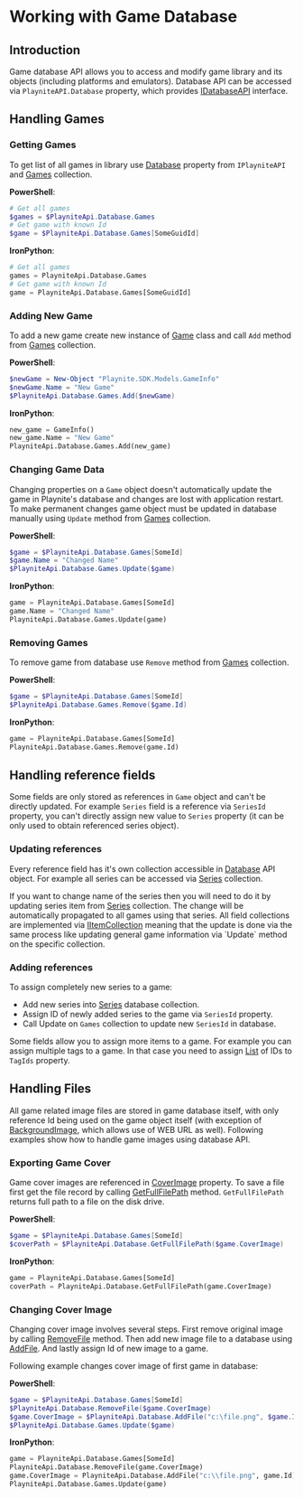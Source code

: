 Working with Game Database
=====================

Introduction
---------------------
Game database API allows you to access and modify game library and its objects (including platforms and emulators). Database API can be accessed via `PlayniteAPI.Database` property, which provides [IDatabaseAPI](xref:Playnite.SDK.IGameDatabaseAPI) interface.

Handling Games
---------------------

### Getting Games

To get list of all games in library use [Database](xref:Playnite.SDK.IPlayniteAPI.Database) property from `IPlayniteAPI` and [Games](xref:Playnite.SDK.IGameDatabase.Games) collection.

**PowerShell**:

```powershell
# Get all games
$games = $PlayniteApi.Database.Games
# Get game with known Id
$game = $PlayniteApi.Database.Games[SomeGuidId]
```

**IronPython**:

```python
# Get all games
games = PlayniteApi.Database.Games
# Get game with known Id
game = PlayniteApi.Database.Games[SomeGuidId]
```

### Adding New Game

To add a new game create new instance of [Game](xref:Playnite.SDK.Models.Game) class and call `Add` method from [Games](xref:Playnite.SDK.IGameDatabase.Games) collection.

**PowerShell**:

```powershell
$newGame = New-Object "Playnite.SDK.Models.GameInfo"
$newGame.Name = "New Game"
$PlayniteApi.Database.Games.Add($newGame)
```

**IronPython**:

```python
new_game = GameInfo()
new_game.Name = "New Game"
PlayniteApi.Database.Games.Add(new_game)
```

### Changing Game Data

Changing properties on a `Game` object doesn't automatically update the game in Playnite's database and changes are lost with application restart. To make permanent changes game object must be updated in database manually using `Update` method from [Games](xref:Playnite.SDK.IGameDatabase.Games) collection.

**PowerShell**:

```powershell
$game = $PlayniteApi.Database.Games[SomeId]
$game.Name = "Changed Name"
$PlayniteApi.Database.Games.Update($game)
```

**IronPython**:

```python
game = PlayniteApi.Database.Games[SomeId]
game.Name = "Changed Name"
PlayniteApi.Database.Games.Update(game)
```

### Removing Games

To remove game from database use `Remove` method from [Games](xref:Playnite.SDK.IGameDatabase.Games) collection.

**PowerShell**:

```powershell
$game = $PlayniteApi.Database.Games[SomeId]
$PlayniteApi.Database.Games.Remove($game.Id)
```

**IronPython**:

```python
game = PlayniteApi.Database.Games[SomeId]
PlayniteApi.Database.Games.Remove(game.Id)
```

Handling reference fields
---------------------

Some fields are only stored as references in `Game` object and can't be directly updated. For example `Series` field is a reference via `SeriesId` property, you can't directly assign new value to `Series` property (it can be only used to obtain referenced series object).

### Updating references

Every reference field has it's own collection accessible in [Database](xref:Playnite.SDK.IPlayniteAPI.Database) API object. For example all series can be accessed via [Series](xref:Playnite.SDK.IGameDatabase.Series) collection.

If you want to change name of the series then you will need to do it by updating series item from [Series](xref:Playnite.SDK.IGameDatabase.Series) collection. The change will be automatically propagated to all games using that series. All field collections are implemented via [IItemCollection](xref:Playnite.SDK.IItemCollection`1) meaning that the update is done via the same process like updating general game information via `Update` method on the specific collection.

### Adding references

To assign completely new series to a game:

- Add new series into [Series](xref:Playnite.SDK.IGameDatabase.Series) database collection.
- Assign ID of newly added series to the game via `SeriesId` property.
- Call Update on `Games` collection to update new `SeriesId` in database.

Some fields allow you to assign more items to a game. For example you can assign multiple tags to a game. In that case you need to assign [List](https://docs.microsoft.com/en-us/dotnet/api/system.collections.generic.list-1) of IDs to `TagIds` property.

Handling Files
---------------------

All game related image files are stored in game database itself, with only reference Id being used on the game object itself (with exception of [BackgroundImage](xref:Playnite.SDK.Models.Game.BackgroundImage), which allows use of WEB URL as well). Following examples show how to handle game images using database API.

### Exporting Game Cover

Game cover images are referenced in [CoverImage](xref:Playnite.SDK.Models.Game.CoverImage) property. To save a file first get the file record by calling [GetFullFilePath](xref:Playnite.SDK.IGameDatabaseAPI.GetFullFilePath(System.String)) method. `GetFullFilePath` returns full path to a file on the disk drive.

**PowerShell**:

```powershell
$game = $PlayniteApi.Database.Games[SomeId]
$coverPath = $PlayniteApi.Database.GetFullFilePath($game.CoverImage)
```

**IronPython**:

```python
game = PlayniteApi.Database.Games[SomeId]
coverPath = PlayniteApi.Database.GetFullFilePath(game.CoverImage)
```

### Changing Cover Image

Changing cover image involves several steps. First remove original image by calling [RemoveFile](xref:Playnite.SDK.IGameDatabaseAPI.RemoveFile(System.String)) method. Then add new image file to a database using [AddFile](xref:Playnite.SDK.IGameDatabaseAPI.AddFile(System.String,System.Guid)). And lastly assign Id of new image to a game.

Following example changes cover image of first game in database:

**PowerShell**:

```powershell
$game = $PlayniteApi.Database.Games[SomeId]
$PlayniteApi.Database.RemoveFile($game.CoverImage)
$game.CoverImage = $PlayniteApi.Database.AddFile("c:\file.png", $game.Id)
$PlayniteApi.Database.Games.Update($game)
```

**IronPython**:

```python
game = PlayniteApi.Database.Games[SomeId]
PlayniteApi.Database.RemoveFile(game.CoverImage)
game.CoverImage = PlayniteApi.Database.AddFile("c:\\file.png", game.Id)
PlayniteApi.Database.Games.Update(game)
```
